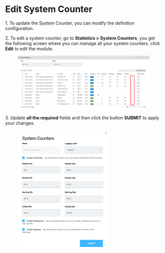 # Edit System Counter

1\.      To update the System Counter, you can modify the definition configuration.

2\.      To edit a system counter, go to **Statistics > System Counters**, you get the following screen where you can manage all your system counters. click **Edit** to edit the module.&#x20;

<div align="left">

<figure><img src="../../../.gitbook/assets/image (200).png" alt=""><figcaption></figcaption></figure>

</div>

3\.      Update **all the required** fields and then click the button **SUBMIT** to apply your changes.

<div align="left">

<figure><img src="../../../.gitbook/assets/image (201).png" alt="" width="291"><figcaption></figcaption></figure>

</div>
